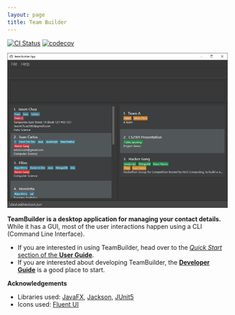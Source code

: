 ```yaml
---
layout: page
title: Team Builder
---
```


[![CI Status](https://github.com/se-edu/addressbook-level3/workflows/Java%20CI/badge.svg)](https://github.com/se-edu/addressbook-level3/actions)
[![codecov](https://codecov.io/gh/se-edu/addressbook-level3/branch/master/graph/badge.svg)](https://codecov.io/gh/se-edu/addressbook-level3)

<img class="center" src="images/TeamBuilderUi.png" width="700">

**TeamBuilder is a desktop application for managing your contact details.** While it has a GUI, most of the user interactions happen using a CLI (Command Line Interface).

* If you are interested in using TeamBuilder, head over to the [_Quick Start_ section of the **User Guide**](UserGuide.html#quick-start).
* If you are interested about developing TeamBuilder, the [**Developer Guide**](DeveloperGuide.html) is a good place to start.


**Acknowledgements**

* Libraries used: [JavaFX](https://openjfx.io/), [Jackson](https://github.com/FasterXML/jackson), [JUnit5](https://github.com/junit-team/junit5)
* Icons used: [Fluent UI](https://github.com/microsoft/fluentui-system-icons)
